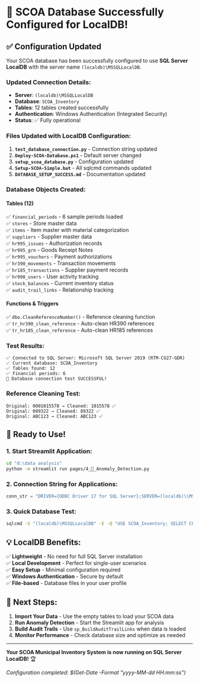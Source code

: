 # 🎉 SCOA Database Successfully Configured for LocalDB!

## ✅ **Configuration Updated**

Your SCOA database has been successfully configured to use **SQL Server LocalDB** with the server name `(localdb)\MSSQLLocalDB`.

### **Updated Connection Details:**
- **Server**: `(localdb)\MSSQLLocalDB`
- **Database**: `SCOA_Inventory`
- **Tables**: 12 tables created successfully
- **Authentication**: Windows Authentication (Integrated Security)
- **Status**: ✅ Fully operational

### **Files Updated with LocalDB Configuration:**

1. **`test_database_connection.py`** - Connection string updated
2. **`Deploy-SCOA-Database.ps1`** - Default server changed
3. **`setup_scoa_database.py`** - Configuration updated
4. **`Setup-SCOA-Simple.bat`** - All sqlcmd commands updated
5. **`DATABASE_SETUP_SUCCESS.md`** - Documentation updated

### **Database Objects Created:**

#### **Tables (12)**
✅ `financial_periods` - 6 sample periods loaded  
✅ `stores` - Store master data  
✅ `items` - Item master with material categorization  
✅ `suppliers` - Supplier master data  
✅ `hr995_issues` - Authorization records  
✅ `hr995_grn` - Goods Receipt Notes  
✅ `hr995_vouchers` - Payment authorizations  
✅ `hr390_movements` - Transaction movements  
✅ `hr185_transactions` - Supplier payment records  
✅ `hr990_users` - User activity tracking  
✅ `stock_balances` - Current inventory status  
✅ `audit_trail_links` - Relationship tracking  

#### **Functions & Triggers**
✅ `dbo.CleanReferenceNumber()` - Reference cleaning function  
✅ `tr_hr390_clean_reference` - Auto-clean HR390 references  
✅ `tr_hr185_clean_reference` - Auto-clean HR185 references  

### **Test Results:**
```
✅ Connected to SQL Server: Microsoft SQL Server 2019 (RTM-CU27-GDR)
✅ Current database: SCOA_Inventory
✅ Tables found: 12
✅ Financial periods: 6
🎉 Database connection test SUCCESSFUL!
```

### **Reference Cleaning Test:**
```
Original: 0001015578 → Cleaned: 1015578 ✅
Original: 089322 → Cleaned: 89322 ✅
Original: ABC123 → Cleaned: ABC123 ✅
```

## 🚀 **Ready to Use!**

### **1. Start Streamlit Application:**
```bash
cd "d:\data analysis"
python -m streamlit run pages/4_🚨_Anomaly_Detection.py
```

### **2. Connection String for Applications:**
```python
conn_str = "DRIVER={ODBC Driver 17 for SQL Server};SERVER=(localdb)\\MSSQLLocalDB;DATABASE=SCOA_Inventory;Trusted_Connection=yes;"
```

### **3. Quick Database Test:**
```cmd
sqlcmd -S "(localdb)\MSSQLLocalDB" -E -Q "USE SCOA_Inventory; SELECT COUNT(*) FROM financial_periods;"
```

## 💡 **LocalDB Benefits:**

✅ **Lightweight** - No need for full SQL Server installation  
✅ **Local Development** - Perfect for single-user scenarios  
✅ **Easy Setup** - Minimal configuration required  
✅ **Windows Authentication** - Secure by default  
✅ **File-based** - Database files in your user profile  

## 🎯 **Next Steps:**

1. **Import Your Data** - Use the empty tables to load your SCOA data
2. **Run Anomaly Detection** - Start the Streamlit app for analysis
3. **Build Audit Trails** - Use `sp_BuildAuditTrailLinks` when data is loaded
4. **Monitor Performance** - Check database size and optimize as needed

---

**Your SCOA Municipal Inventory System is now running on SQL Server LocalDB!** 🏆

*Configuration completed: $(Get-Date -Format "yyyy-MM-dd HH:mm:ss")*

